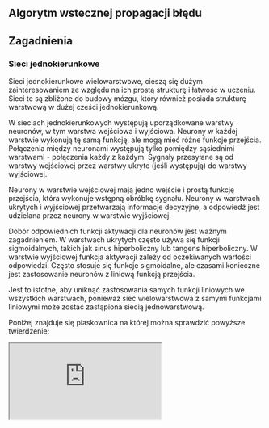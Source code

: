 ## Algorytm wstecznej propagacji błędu

## Zagadnienia

### Sieci jednokierunkowe

 Sieci jednokierunkowe wielowarstwowe, cieszą się dużym zainteresowaniem ze względu na ich prostą strukturę i łatwość w uczeniu. Sieci te są zbliżone do budowy mózgu, który również posiada strukturę warstwową w dużej cześci jednokierunkową.

W sieciach jednokierunkowych występują uporządkowane warstwy neuronów, w tym warstwa wejściowa i wyjściowa. Neurony w każdej warstwie wykonują tę samą funkcję, ale mogą mieć różne funkcje przejścia. Połączenia między neuronami występują tylko pomiędzy sąsiednimi warstwami - połączenia każdy z każdym. Sygnały przesyłane są od warstwy wejściowej przez warstwy ukryte (jeśli występują) do warstwy wyjściowej.

Neurony w warstwie wejściowej mają jedno wejście i prostą funkcję przejścia, która wykonuje wstępną obróbkę sygnału. Neurony w warstwach ukrytych i wyjściowej przetwarzają informacje decyzyjne, a odpowiedź jest udzielana przez neurony w warstwie wyjściowej.

Dobór odpowiednich funkcji aktywacji dla neuronów jest ważnym zagadnieniem. W warstwach ukrytych często używa się funkcji sigmoidalnych, takich jak sinus hiperboliczny lub tangens hiperboliczny. W warstwie wyjściowej funkcja aktywacji zależy od oczekiwanych wartości odpowiedzi. Często stosuje się funkcje sigmoidalne, ale czasami konieczne jest zastosowanie neuronów z liniową funkcją przejścia.

Jest to istotne, aby uniknąć zastosowania samych funkcji liniowych we wszystkich warstwach, ponieważ sieć wielowarstwowa z samymi funkcjami liniowymi może zostać zastąpiona siecią jednowarstwową.

Poniżej znajduje się piaskownica na której można sprawdzić powyższe twierdzenie:

<iframe
class="container-lg"
src="https://playground.tensorflow.org/">

</ifame>

### Uczenie sieci

Uczenie sieci jednokierunkowych może odbywać się w trybie nadzorowanym lub nienadzorowanym. W trybie nadzorowanym konieczna jest znajomość oczekiwanych odpowiedzi neuronów w warstwie wyjściowej, co stanowi wyzwanie, gdyż dla warstw ukrytych te odpowiedzi nie są znane. Przez wiele lat ograniczenie to uniemożliwiało efektywne uczenie sieci wielowarstwowych. Jednakże opracowanie metody wstecznej propagacji błędu (backpropagation), która pozwala matematycznie wyznaczyć błąd popełniany przez neurony w warstwach ukrytych na podstawie błędu warstwy wyjściowej, umożliwiło skuteczne wykorzystanie reguł uczenia nadzorowanego do treningu sieci wielowarstwowych. Dzięki tej metodzie możliwe jest dostosowywanie wag neuronów w warstwach ukrytych, co jest kluczowe dla efektywnego uczenia się sieci. Metoda wstecznej propagacji błędu jest obecnie powszechnie stosowana w uczeniu sieci wielowarstwowych.

### Algorytm wstecznej propagacji

Algorytm wstecznej propagacji błędu można zapisać następująco:  

1. Wygeneruj losowo wektory wag.
2. Podaj wybrany wzorzec na wejście sieci.  
3. Wyznacz odpowiedzi wszystkich neuronów wyjściowych sieci: 

$$
y_k^{w y j}=\mathbf{f}\left(\sum_{j=1}^l w_{k j}^{w y j} y_j^{w y j-1}\right)
$$

4. Oblicz błędy wszystkich neuronów warstwy wyjściowej:

$$
\delta_k^{w y j}=z_k-y_k^{w y j}
$$

5. Oblicz błędy w warstwach ukrytych (pamiętając, że, aby wyznaczyć błąd w warstwie h - 1, konieczna jest znajomość błędu w warstwie po niej następującej - h):

$$
\delta_j^{h-1}=\frac{d \mathrm{f}\left(u_j^{h-1}\right)}{d u_j^{h-1}} \sum_{k=1}^l \delta_k^h w_{k j}^h
$$

6. Zmodyfikuj wagi wg zależności:

$$
W_{ji}^{h-1}=W_{ji}^{h-1}+\eta\delta_j^{h-1}y_i^{h-1}
$$

7. Jeżeli wartość funkcji celu jest zbyt duża wróć do punktu 2.

Jednym z głównych wyzwań związanych z zastosowaniem tej metody jest optymalizacja parametrów procesu uczenia, w tym zwłaszcza wielkości współczynnika uczenia (learning rate). **Niewłaściwy dobór learning rate może prowadzić do problemów, takich jak zbyt wolne uczenie się sieci lub jego zbyt szybkie rozbieganie**.

**Niestety, metoda wstecznej propagacji błędu charakteryzuje się często długim czasem uczenia**. Proces ten może być czasochłonny, zwłaszcza w przypadku dużych i złożonych sieci neuronowych, co stanowi dodatkowe wyzwanie w praktycznym zastosowaniu tej techniki.

**Wybór optymalnych parametrów uczenia, takich jak learning rate, jest procesem eksperymentalnym, który wymaga prób i błędów**. Często konieczne jest dostosowywanie tych parametrów podczas procesu uczenia, aby osiągnąć najlepsze wyniki.


### Dobór struktury i danych w uczeniu sieci neuronowych

- Dobór danych uczących:
    - Reprezentatywny ciąg uczący jest kluczowy dla efektywnego uczenia sieci neuronowej.
    - Istnieje wiele metod oceny generalizacji sieci, takich jak średnia liczba alternatywnych generalizacji zbioru treningowego.
    - Dobór odpowiednich danych pozwala sieci na efektywne generalizowanie problemu.

- Liczba warstw ukrytych:
    - Najczęściej stosowane są sieci z jedną lub dwiema warstwami ukrytymi.
    - Wybór liczby warstw ukrytych zależy od złożoności problemu i wydajności procesu uczenia.
    - Reguły matematyczne, takie jak twierdzenie Kołmogorowa, mogą pomóc w określeniu minimalnej liczby neuronów potrzebnych do rozwiązania problemu.

- Rozmiary warstw sieci:
    - Liczba neuronów w warstwach wejściowej i wyjściowej jest łatwa do ustalenia.
    - Dobór liczby neuronów w warstwie ukrytej zależy od wielu czynników, takich jak złożoność problemu i możliwości sieci w uczeniu się istotnych cech.
    - Istnieją różne metody przybliżone określenia niezbędnej liczby neuronów w warstwie ukrytej.

- Czas uczenia:
    - Proces uczenia sieci może być długotrwały i wymaga odpowiedniego dostosowania parametrów uczenia.
    - Istnieje wiele metod oceny skuteczności uczenia, które pozwalają określić optymalny moment zakończenia procesu uczenia.
    - Przeprowadzanie eksperymentów i analiza różnych konfiguracji sieci są kluczowe dla znalezienia optymalnych ustawień dla konkretnego zadania.


## Zadania

### Zadanie 1:

1. Opracować skrypt tworzący jednokierunkową sieć neuronową.
2. Sieć ma składać się z 2 neuronów w warstwie ukrytej i 1 neuronu liniowego w warstwie wyjściowej.
3. Użyć sigmoidalnej funkcji przejścia w warstwie ukrytej.
4. Ustalić parametry uczenia: 1000 epok, współczynnik uczenia 0.1, maksymalna wartość funkcji celu 0.00001.
5. Uczyć sieć na zbiorze danych reguł bramki XOR: P=[1 1 0 0 ;1 0 1 0], T=[0 1 1 0].
6. Zasymulować pracę nauczonej sieci.
7. Skomentować uzyskane rezultaty.

### Zadanie 2:

1. Badać wpływ liczby neuronów w warstwie ukrytej (trzy różne wartości).
2. Badać wpływ wartości współczynnika uczenia (trzy różne wartości, różniące się o jeden rząd).
3. Wykonać symulacje dla dwóch kombinacji funkcji przejścia neuronów (np.: sigmoidalna+liniowa, tangensoidalna+liniowa itp.).

### Zadanie 3:

1. Opracować skrypt tworzący jednokierunkową sieć neuronową do rozpoznawania symboli x, o, +, -.
2. Symbole zapisane są na macierzy 3x3.
3. Zakodować identyfikowane symbole binarnie, liniowo oraz kodem 1 z N (stworzyć odrębną sieć dla każdego kodowania).
4. Przeprowadzić symulacje działania nauczonej sieci.
5. Zbadać skuteczność w rozpoznawaniu zniekształconych symboli.
6. Skomentować uzyskane rezultaty.

![alt text](zad3.svg)



